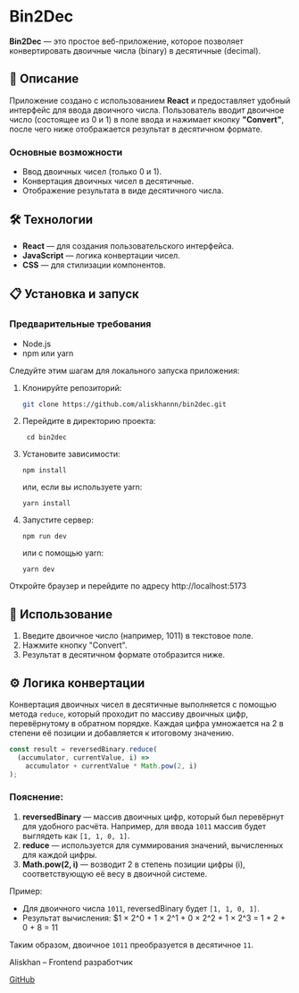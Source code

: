 # Bin2Dec

**Bin2Dec** — это простое веб-приложение, которое позволяет конвертировать двоичные числа (binary) в десятичные (decimal).

## 🚀 Описание

Приложение создано с использованием **React** и предоставляет удобный интерфейс для ввода двоичного числа. Пользователь вводит двоичное число (состоящее из 0 и 1) в поле ввода и нажимает кнопку **"Convert"**, после чего ниже отображается результат в десятичном формате.

### Основные возможности

- Ввод двоичных чисел (только 0 и 1).
- Конвертация двоичных чисел в десятичные.
- Отображение результата в виде десятичного числа.

## 🛠 Технологии

- **React** — для создания пользовательского интерфейса.
- **JavaScript** — логика конвертации чисел.
- **CSS** — для стилизации компонентов.

## 📋 Установка и запуск

### Предварительные требования

- Node.js
- npm или yarn

Следуйте этим шагам для локального запуска приложения:

1. Клонируйте репозиторий:

   ```bash
   git clone https://github.com/aliskhannn/bin2dec.git
   ```

2. Перейдите в директорию проекта:

   ```
    cd bin2dec
   ```

3. Установите зависимости:

   ```
   npm install
   ```

   или, если вы используете yarn:

   ```
   yarn install
   ```

4. Запустите сервер:

   ```
   npm run dev
   ```

   или с помощью yarn:

   ```
   yarn dev
   ```
Откройте браузер и перейдите по адресу http://localhost:5173

## 📖 Использование

1. Введите двоичное число (например, 1011) в текстовое поле.
2. Нажмите кнопку "Convert".
3. Результат в десятичном формате отобразится ниже.

## ⚙️ Логика конвертации

Конвертация двоичных чисел в десятичные выполняется с помощью метода `reduce`, который проходит по массиву двоичных цифр, перевёрнутому в обратном порядке. Каждая цифра умножается на 2 в степени её позиции и добавляется к итоговому значению.

```javascript
const result = reversedBinary.reduce(
  (accumulator, currentValue, i) =>
    accumulator + currentValue * Math.pow(2, i)
);
```

### Пояснение:
1. **reversedBinary** — массив двоичных цифр, который был перевёрнут для удобного расчёта. Например, для ввода `1011` массив будет выглядеть как `[1, 1, 0, 1]`.
2. **reduce** — используется для суммирования значений, вычисленных для каждой цифры.
3. **Math.pow(2, i)** — возводит 2 в степень позиции цифры (i), соответствующую её весу в двоичной системе.

Пример:

- Для двоичного числа `1011`, reversedBinary будет `[1, 1, 0, 1]`.
- Результат вычисления: $1 × 2^0 + 1 × 2^1 + 0 × 2^2 + 1 × 2^3 = 1 + 2 + 0 + 8 = 11

Таким образом, двоичное `1011` преобразуется в десятичное `11`.

Aliskhan – Frontend разработчик

[GitHub](https://github.com/aliskhannn)


